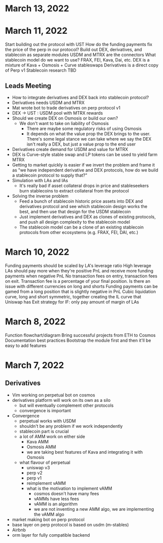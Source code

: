 # March 13, 2022

# March 11, 2022
Start building out the protocol with UST
How do the funding payments fix the price of the perp in our protocol?
Build out DEX, derivatives, and stablecoin as separate modules
	USDM and MTRX are the connectors
What stablecoin model do we want to use? FRAX, FEI, Kava, Dai, etc.
DEX is a mixture of Kava + Osmosis + Curve stableswaps
Derivatives is a direct copy of Perp v1
Stablecoin research TBD

## Leads Meeting
- How to integrate derivatives and DEX back into stablecoin protocol?
- Derivatives needs USDM and MTRX
- Mat wrote bot to trade derivatives on perp protocol v1
- DEX -> UST : USDM pool with MTRX rewards
- Should we create DEX on Osmosis or build our own?
	- We don't want to take on liability of Osmosis
		- There are maybe some regulatory risks of using Osmosis
		- It depends on what the value prop the DEX brings to the user. There's some legal stance we can take where we say the DEX isn't really a DEX, but just a value prop to the end user
- Derivatives create demand for USDM and value for MTRX
- DEX is Curve-style stable swap and LP tokens can be used to yield farm MTRX
- Getting to market quickly is easier if we invert the problem and frame it as "we have independent derivative and DEX protocols, how do we build a stablecoin protocol to supply that?"
- Simulation with LAs and IAs
	- It's really bad if asset collateral drops in price and stableseekers burn stablecoins to extract collateral from the protocol
- Solving the inverse problem
	- Feed a bunch of stablecoin historic price assets into DEX and derivatives protocol and see which stablecoin design works the best, and then use that design for the USDM stablecoin
	- Just implement derivatives and DEX as clones of existing protocols, and push all design complexity to the stablecoin model
	- The stablecoin model can be a clone of an existing stablecoin protocols from other ecosystems (e.g. FRAX, FEI, DAI, etc.)


# March 10, 2022
Funding payments should be scaled by LA's leverage ratio
	High leverage LAs should pay more when they're positive PnL and receive more funding payments when negative PnL
No transaction fees on entry, transaction fees on exit. Transaction fee is a percentage of your final position.
Is there an issue with different currencies on long and shorts
Funding payments can be gamed from a long position that is slightly negative in PnL
Cubic liquidation curve, long and short symmetric, together creating the IL curve that Uniswap has
Exit strategy for IF: only pay amount of margin of LAs

# March 8, 2022
Function flowchart/diagram
Bring successful projects from ETH to Cosmos
Documentation best practices
Bootstrap the module first and then it'll be easy to add features

# March 7, 2022
## Derivatives
- Vim working on perpetual bot on cosmos
- derivatives platform will work on its own as a silo
	- but will eventually complement other protocols
	- convergence is important
- Convergence
	- perpetual works with USDM
	- shouldn't be any problem if we work independently
	- stablecoin part is crucial
	- a lot of AMM work on either side
		- Kava AMM
		- Osmosis AMM
		- we are taking best features of Kava and integrating it with Osmosis
	- what flavour of perpetual
		- uniswap v3
		- perp v2
		- perp v1
		- reimplement vAMM
		- what is the motivation to implement vAMM
			- cosmos doesn't have many fees
			- vAMMs have less fees
			- vAMM is an algorithm
			- we are not inventing a new AMM algo, we are implementing the vAMM algo
- market making bot on perp protocol
- base layer on perp protocol is based on usdm (m-stables)
- Airbnb 
- orm layer for fully compatible backend